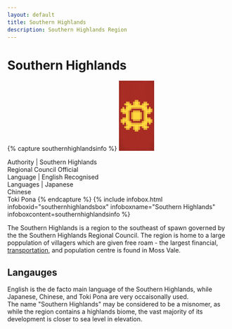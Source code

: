 ```yaml
---
layout: default
title: Southern Highlands
description: Southern Highlands Region
---
```


# Southern Highlands

{% capture southernhighlandsinfo %}
![The de facto flag banner of the Southern Highlands <>>](/assets/img/areas/southern-highlands/banner.png
"The de facto flag banner of the Southern Highlands")

Authority | Southern Highlands<br/>Regional Council
Official<br/>Language | English
Recognised<br/>Languages | Japanese<br/>Chinese<br/>Toki Pona
{% endcapture %}
{%
  include infobox.html
  infoboxid="southernhighlandsbox"
  infoboxname="Southern Highlands"
  infoboxcontent=southernhighlandsinfo
%}

The Southern Highlands is a region to the southeast of spawn governed by the
the Southern Highlands Regional Council. The region is home to a large
poppulation of villagers which are given free roam - the largest
financial, [transportation](/rail-stations/moss-vale), and population centre is
found in Moss Vale.

## Langauges

English is the de facto main language of the Southern Highlands, while Japanese,
Chinese, and Toki Pona are very occaisonally used.<br>
The name "Southern Highlands" may be considered to be a misnomer, as while the
region contains a highlands biome, the vast majority of its development is
closer to sea level in elevation.
